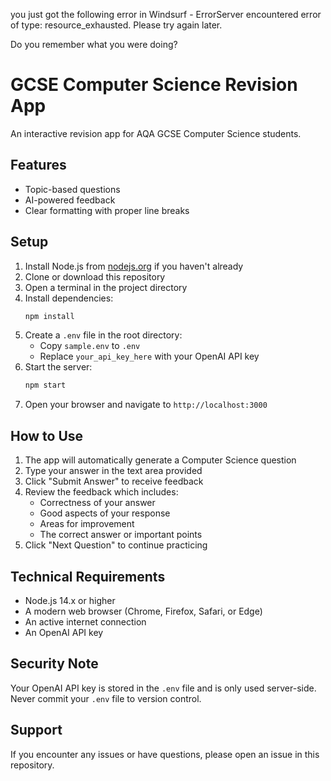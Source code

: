 you just got the following error in Windsurf - ErrorServer encountered error of type: resource_exhausted. Please try again later.

Do you remember what you were doing?

# GCSE Computer Science Revision App

An interactive revision app for AQA GCSE Computer Science students.

## Features

- Topic-based questions
- AI-powered feedback
- Clear formatting with proper line breaks

## Setup

1. Install Node.js from [nodejs.org](https://nodejs.org/) if you haven't already
2. Clone or download this repository
3. Open a terminal in the project directory
4. Install dependencies:
   ```bash
   npm install
   ```
5. Create a `.env` file in the root directory:
   - Copy `sample.env` to `.env`
   - Replace `your_api_key_here` with your OpenAI API key
6. Start the server:
   ```bash
   npm start
   ```
7. Open your browser and navigate to `http://localhost:3000`

## How to Use

1. The app will automatically generate a Computer Science question
2. Type your answer in the text area provided
3. Click "Submit Answer" to receive feedback
4. Review the feedback which includes:
   - Correctness of your answer
   - Good aspects of your response
   - Areas for improvement
   - The correct answer or important points
5. Click "Next Question" to continue practicing

## Technical Requirements

- Node.js 14.x or higher
- A modern web browser (Chrome, Firefox, Safari, or Edge)
- An active internet connection
- An OpenAI API key

## Security Note

Your OpenAI API key is stored in the `.env` file and is only used server-side. Never commit your `.env` file to version control.

## Support

If you encounter any issues or have questions, please open an issue in this repository.
